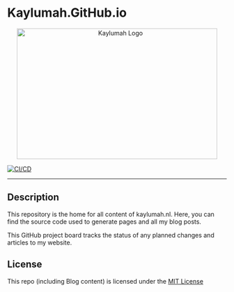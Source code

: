 # Kaylumah.GitHub.io

<p align="center">
  <img alt="Kaylumah Logo" width="460" height="300" src="meta/resources/logo.svg">
</p>

[![CI/CD](https://github.com/kaylumah/kaylumah.github.io/actions/workflows/azure-static-web-apps-green-field-0353fee03.yml/badge.svg?branch=main)](https://github.com/kaylumah/kaylumah.github.io/actions/workflows/azure-static-web-apps-green-field-0353fee03.yml)

---

## Description

This repository is the home for all content of kaylumah.nl. Here, you can find the source code used to generate pages and all my blog posts.

This GitHub project board tracks the status of any planned changes and articles to my website.

## License

This repo (including Blog content) is licensed under the [MIT License](LICENSE)